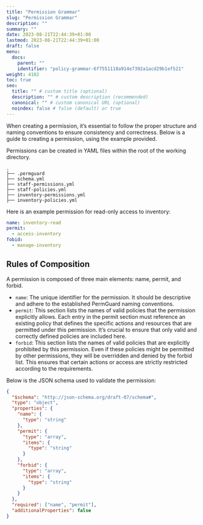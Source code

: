 ```yaml
---
title: "Permission Grammar"
slug: "Permission Grammar"
description: ""
summary: ""
date: 2023-08-21T22:44:39+01:00
lastmod: 2023-08-21T22:44:39+01:00
draft: false
menu:
  docs:
    parent: ""
    identifier: "policy-grammar-6f7551118a914e7392a1acd29b1ef521"
weight: 4102
toc: true
seo:
  title: "" # custom title (optional)
  description: "" # custom description (recommended)
  canonical: "" # custom canonical URL (optional)
  noindex: false # false (default) or true
---
```


When creating a permission, it’s essential to follow the proper structure and naming conventions to ensure consistency and correctness. Below is a guide to creating a permission, using the example provided.

Permissions can be created in YAML files within the root of the working directory.

```plaintext
.
├── .permguard
├── schema.yml
├── staff-permissions.yml
├── staff-policies.yml
├── inventory-permissions.yml
├── inventory-policies.yml
```

Here is an example permission for read-only access to inventory:

```yaml
name: inventory-read
permit:
  - access-inventory
fobid:
  - manage-inventory
```

## Rules of Composition

A permission is composed of three main elements: name, permit, and forbid.

- `name`: The unique identifier for the permission. It should be descriptive and adhere to the established PermGuard naming conventions.
- `permit`: This section lists the names of valid policies that the permission explicitly allows. Each entry in the permit section must reference an existing policy that defines the specific actions and resources that are permitted under this permission. It’s crucial to ensure that only valid and correctly defined policies are included here.
- `forbid`: This section lists the names of valid policies that are explicitly prohibited by this permission. Even if these policies might be permitted by other permissions, they will be overridden and denied by the forbid list. This ensures that certain actions or access are strictly restricted according to the requirements.

Below is the JSON schema used to validate the permission:

```json
{
  "$schema": "http://json-schema.org/draft-07/schema#",
  "type": "object",
  "properties": {
    "name": {
      "type": "string"
    },
    "permit": {
      "type": "array",
      "items": {
        "type": "string"
      }
    },
    "forbid": {
      "type": "array",
      "items": {
        "type": "string"
      }
    }
  },
  "required": ["name", "permit"],
  "additionalProperties": false
}
```
